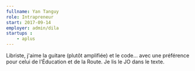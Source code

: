 ```yaml
---
fullname: Yan Tanguy
role: Intrapreneur
start: 2017-09-14
employer: admin/dila
startups :
    - aplus
---
```


Libriste, j'aime la guitare (plutôt amplifiée) et le code… avec une préférence pour celui de l'Éducation et de la Route. Je lis le JO dans le texte.
